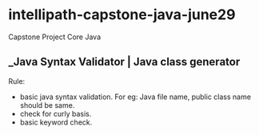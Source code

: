 # intellipath-capstone-java-june29
Capstone Project Core Java


## _Java Syntax Validator | Java class generator

Rule:

- basic java syntax validation. For eg: Java file name, public class name should be same.
- check for curly basis.
- basic keyword check.

